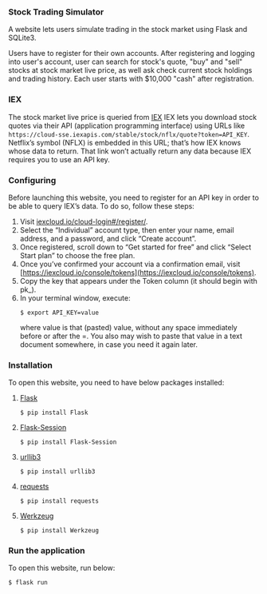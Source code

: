 ### Stock Trading Simulator

A website lets users simulate trading in the stock market using Flask and SQLite3.

Users have to register for their own accounts. After registering and logging into user's account, user can search for stock's quote, "buy" and "sell" stocks at stock market live price, as well ask check current stock holdings and trading history. Each user starts with $10,000 "cash" after registration.

### IEX

The stock market live price is queried from [IEX](https://exchange.iex.io/products/market-data-connectivity/)
IEX lets you download stock quotes via their API (application programming interface) using URLs like `https://cloud-sse.iexapis.com/stable/stock/nflx/quote?token=API_KEY`. Netflix’s symbol (NFLX) is embedded in this URL; that’s how IEX knows whose data to return. That link won’t actually return any data because IEX requires you to use an API key.

### Configuring

Before launching this website, you need to register for an API key in order to be able to query IEX’s data. To do so, follow these steps:

1. Visit [iexcloud.io/cloud-login#/register/](iexcloud.io/cloud-login#/register/).
2. Select the “Individual” account type, then enter your name, email address, and a password, and click “Create account”.
3. Once registered, scroll down to “Get started for free” and click “Select Start plan” to choose the free plan.
4. Once you’ve confirmed your account via a confirmation email, visit [https://iexcloud.io/console/tokens](https://iexcloud.io/console/tokens).
5. Copy the key that appears under the Token column (it should begin with pk\_).
6. In your terminal window, execute:
    ```
    $ export API_KEY=value
    ```
    where value is that (pasted) value, without any space immediately before or after the =. You also may wish to paste that value in a text document somewhere, in case you need it again later.

### Installation

To open this website, you need to have below packages installed:

1. [Flask](https://flask.palletsprojects.com/en/2.1.x/installation/)
    ```
    $ pip install Flask
    ```
2. [Flask-Session](https://flask-session.readthedocs.io/en/latest/)
    ```
    $ pip install Flask-Session
    ```
3. [urllib3](https://pypi.org/project/urllib3/)
    ```
    $ pip install urllib3
    ```
4. [requests](https://pypi.org/project/requests/)
    ```
    $ pip install requests
    ```
5. [Werkzeug](https://werkzeug.palletsprojects.com/en/2.1.x/installation/)
    ```
    $ pip install Werkzeug
    ```

### Run the application

To open this website, run below:

```
$ flask run
```
